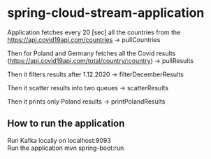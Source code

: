 # spring-cloud-stream-application
Application fetches every 20 [sec] all the countries from the https://api.covid19api.com/countries -> pullCountries
 
Then for Poland and Germany fetches all the Covid results (https://api.covid19api.com/total/country/:country) -> pullResults

Then it filters results after 1.12.2020 -> filterDecemberResults

Then it scatter results into two queues -> scatterResults 

Then it prints only Poland results -> printPolandResults

## How to run the application 
Run Kafka locally on localhost:9093 \
Run the application mvn spring-boot:run


